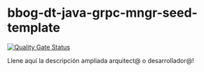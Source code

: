 # bbog-dt-java-grpc-mngr-seed-template
[![Quality Gate Status](https://sonarcloud.io/api/project_badges/measure?project=bbog-dt-java-grpc-mngr-seed-template&metric=alert_status&token=7e6956b6ca827f57de0ce9e50088d8bf0b837f49)](https://sonarcloud.io/summary/new_code?id=bbog-dt-java-grpc-mngr-seed-template)

Llene aquí la descripción ampliada arquitect@ o desarrollador@!

